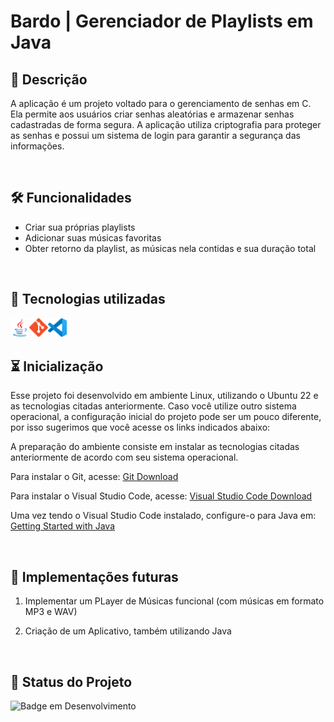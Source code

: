 # Bardo | Gerenciador de Playlists em Java

## 📖  Descrição

A aplicação é um projeto voltado para o gerenciamento de senhas em C. Ela permite aos usuários criar senhas aleatórias e armazenar senhas cadastradas de forma segura. A aplicação utiliza criptografia para proteger as senhas e possui um sistema de login para garantir a segurança das informações.

<br/>

## 🛠️ Funcionalidades

- Criar sua próprias playlists
- Adicionar suas músicas favoritas
- Obter retorno da playlist, as músicas nela contidas e sua duração total
<br/>

## 📡 Tecnologias utilizadas 
<div align="center"> 
<img align="left" alt="Java" height="30" width="30" src="https://raw.githubusercontent.com/devicons/devicon/master/icons/java/java-original.svg">
<img align="left" alt="git" height="30" width="30" src="https://raw.githubusercontent.com/devicons/devicon/master/icons/git/git-original.svg">
<img align="left" alt="vscode" height="30" width="30" src="https://raw.githubusercontent.com/devicons/devicon/master/icons/vscode/vscode-original.svg">

</div>
<br/><br/>

## ⏳ Inicialização

Esse projeto foi desenvolvido em ambiente Linux, utilizando o Ubuntu 22 e as tecnologias citadas anteriormente. Caso você utilize outro sistema operacional, a configuração inicial do projeto pode ser um pouco diferente, por isso sugerimos que você acesse os links indicados abaixo:

A preparação do ambiente consiste em instalar as tecnologias citadas anteriormente de acordo com seu sistema operacional.

Para instalar o Git, acesse: [Git Download](https://github.com/git-guides/install-git)

Para instalar o Visual Studio Code, acesse: [Visual Studio Code Download](https://code.visualstudio.com/download)

Uma vez tendo o Visual Studio Code instalado, configure-o para Java em: [Getting Started with Java](https://code.visualstudio.com/docs/java/java-tutorial)

<br/>

## 🔮 Implementações futuras
1. Implementar um PLayer de Músicas funcional (com músicas em formato MP3 e WAV)

2. Criação de um Aplicativo, também utilizando Java

<br/>

## 🔎 Status do Projeto

![Badge em Desenvolvimento](https://img.shields.io/badge/Status-Em%20Desenvolvimento-green)

<br/>
